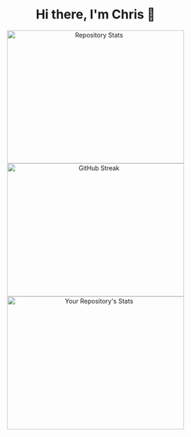 <h1 align="center" dir="auto"> Hi there, I'm Chris 👋 </h1>

<div align="center" dir="auto">
  <img src="https://github-readme-stats.vercel.app/api?username=cschorn01&show_icons=true" alt="Repository Stats" width="400" height="300">
</div>

<div align="center" dir="auto"> <!-- https://github.com/DenverCoder1/github-readme-streak-stats -->
  <a href="https://git.io/streak-stats">
    <img alt="GitHub Streak" src="https://streak-stats.demolab.com/?user=cschorn01&theme=dark" width="400" height="300">
  </a>
</div>

<div align="center" dir="auto">
  <img src="https://github-readme-stats.vercel.app/api/top-langs/?username=cschorn01&theme=blue-green" alt="Your Repository's Stats" width="400" height="300">
</div>

<!--
**cschorn01/cschorn01** is a ✨ _special_ ✨ repository because its `README.md` (this file) appears on your GitHub profile.

[![Top Langs](https://github-readme-stats.vercel.app/api/top-langs/?username=cschorn01&layout=compact&theme=dark)](https://github.com/cschorn01)

![Hits](https://hitcounter.pythonanywhere.com/count/tag.svg?url=cschorn01)

![Profile View Counter](https://komarev.com/ghpvc/?username=cschorn01)

Here are some ideas to get you started:

- 🔭 I’m currently working on ...
- 🌱 I’m currently learning ...
- 👯 I’m looking to collaborate on ...
- 🤔 I’m looking for help with ...
- 💬 Ask me about ...
- 📫 How to reach me: ...
- 😄 Pronouns: ...
- ⚡ Fun fact: ...
-->

